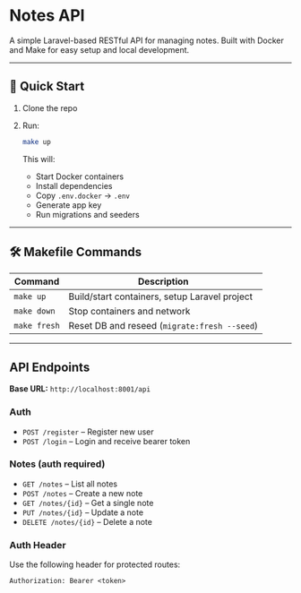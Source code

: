 # Notes API

A simple Laravel-based RESTful API for managing notes. Built with Docker and Make for easy setup and local development.

---

## 🚀 Quick Start

1. Clone the repo
2. Run:

    ```bash
    make up
    ```

   This will:

    - Start Docker containers
    - Install dependencies
    - Copy `.env.docker` → `.env`
    - Generate app key
    - Run migrations and seeders

---

## 🛠 Makefile Commands

| Command      | Description                                      |
|--------------|--------------------------------------------------|
| `make up`    | Build/start containers, setup Laravel project    |
| `make down`  | Stop containers and network                      |
| `make fresh` | Reset DB and reseed (`migrate:fresh --seed`)     |

---

## API Endpoints

**Base URL:** `http://localhost:8001/api`

### Auth

- `POST /register` – Register new user
- `POST /login` – Login and receive bearer token

### Notes (**auth required**)

- `GET /notes` – List all notes
- `POST /notes` – Create a new note
- `GET /notes/{id}` – Get a single note
- `PUT /notes/{id}` – Update a note
- `DELETE /notes/{id}` – Delete a note

### Auth Header

Use the following header for protected routes:

```http
Authorization: Bearer <token>
